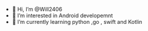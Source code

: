 - 👋 Hi, I’m @Will2406
- 👀 I’m interested in Android developemnt
- 🌱 I’m currently learning python ,go , swift and Kotlin


<!---
Will2406/Will2406 is a ✨ special ✨ repository because its `README.md` (this file) appears on your GitHub profile.
You can click the Preview link to take a look at your changes.
--->
